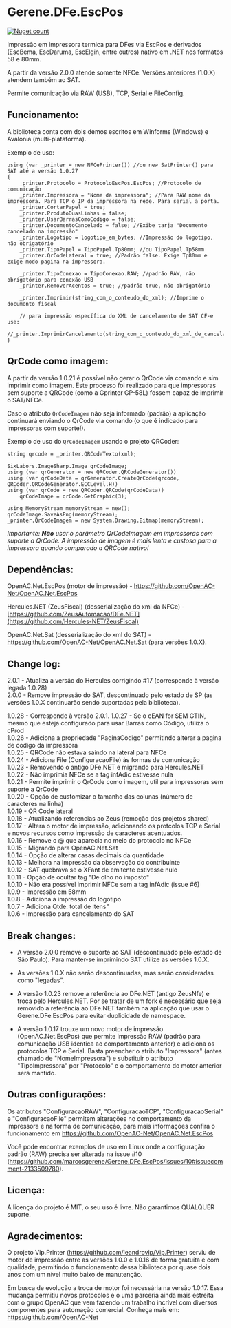 # Gerene.DFe.EscPos

[![Nuget count](http://img.shields.io/nuget/v/Gerene.DFe.EscPos.svg)](https://www.nuget.org/packages/Gerene.DFe.EscPos)

Impressão em impressora termica para DFes via EscPos e derivados (EscBema, EscDaruma, EscElgin, entre outros) nativo em .NET nos formatos 58 e 80mm.

A partir da versão 2.0.0 atende somente NFCe. Versões anteriores (1.0.X) atendem também ao SAT.

Permite comunicação via RAW (USB), TCP, Serial e FileConfig.


Funcionamento:
----

A biblioteca conta com dois demos escritos em Winforms (Windows) e Avalonia (multi-plataforma).

Exemplo de uso:
```
using (var _printer = new NFCePrinter()) //ou new SatPrinter() para SAT até a versão 1.0.27
{
	_printer.Protocolo = ProtocoloEscPos.EscPos; //Protocolo de comunicação	
	_printer.Impressora = "Nome da impressora"; //Para RAW nome da impressora. Para TCP o IP da impressora na rede. Para serial a porta.
	_printer.CortarPapel = true;
	_printer.ProdutoDuasLinhas = false;
	_printer.UsarBarrasComoCodigo = false;
	_printer.DocumentoCancelado = false; //Exibe tarja "Documento cancelado na impressão"
	_printer.Logotipo = logotipo_em_bytes; //Impressão do logotipo, não obrigatório
	_printer.TipoPapel = TipoPapel.Tp80mm; //ou TipoPapel.Tp58mm
	_printer.QrCodeLateral = true; //Padrão false. Exige Tp80mm e exige modo pagina na impressora.
	
	_printer.TipoConexao = TipoConexao.RAW; //padrão RAW, não obrigatório para conexão USB
	_printer.RemoverAcentos = true; //padrão true, não obrigatório
	
	_printer.Imprimir(string_com_o_conteudo_do_xml); //Imprime o documento fiscal
	
	// para impressão específica do XML de cancelamento de SAT CF-e use:
        //_printer.ImprimirCancelamento(string_com_o_conteudo_do_xml_de_cancelamento);
}
```

QrCode como imagem:
----

A partir da versão 1.0.21 é possível não gerar o QrCode via comando e sim imprimir como imagem. Este processo foi realizado para que impressoras sem suporte a QRCode (como a Gprinter GP-58L) fossem capaz de imprimir o SAT/NFCe.

Caso o atributo ```QrCodeImagem``` não seja informado (padrão) a aplicação continuará enviando o QrCode via comando (o que é indicado para impressoras com suporte!).

Exemplo de uso do ```QrCodeImagem``` usando o projeto QRCoder:

```
string qrcode = _printer.QRCodeTexto(xml);

SixLabors.ImageSharp.Image qrCodeImage;
using (var qrGenerator = new QRCoder.QRCodeGenerator())
using (var qrCodeData = qrGenerator.CreateQrCode(qrcode, QRCoder.QRCodeGenerator.ECCLevel.H))
using (var qrCode = new QRCoder.QRCode(qrCodeData))
    qrCodeImage = qrCode.GetGraphic(3);

using MemoryStream memoryStream = new();
qrCodeImage.SaveAsPng(memoryStream);
_printer.QrCodeImagem = new System.Drawing.Bitmap(memoryStream);
```

*Importante: **Não** usar o parâmetro QrCodeImagem em impressoras com suporte a QrCode. A impressão de imagem é mais lenta e custosa para a impressora quando comparado a QRCode nativo!* 

Dependências:
----

OpenAC.Net.EscPos (motor de impressão) - https://github.com/OpenAC-Net/OpenAC.Net.EscPos

Hercules.NET (ZeusFiscal) (desserialização do xml da NFCe) - [https://github.com/ZeusAutomacao/DFe.NET](https://github.com/Hercules-NET/ZeusFiscal)

OpenAC.Net.Sat (desserialização do xml do SAT) - https://github.com/OpenAC-Net/OpenAC.Net.Sat (para versões 1.0.X).

Change log:
----
2.0.1 - Atualiza a versão do Hercules corrigindo #17 (corresponde à versão legada 1.0.28)<br/>
2.0.0 - Remove impressão do SAT, descontinuado pelo estado de SP (as versões 1.0.X continuarão sendo suportadas pela biblioteca).<br/>

1.0.28 - Corresponde à versão 2.0.1.
1.0.27 - Se o cEAN for SEM GTIN, mesmo que esteja configurado para usar Barras como Código, utiliza o cProd<br/>
1.0.26 - Adiciona a propriedade "PaginaCodigo" permitindo alterar a pagina de codigo da impressora<br/>
1.0.25 - QRCode não estava saindo na lateral para NFCe<br/>
1.0.24 - Adiciona File (ConfiguracaoFile) às formas de comunicação<br/>
1.0.23 - Removendo o antigo DFe.NET e migrando para Hercules.NET<br/>
1.0.22 - Não imprimia NFCe se a tag infAdic estivesse nula <br/>
1.0.21 - Permite imprimir o QrCode como imagem, util para impressoras sem suporte a QrCode <br/>
1.0.20 - Opção de customizar o tamanho das colunas (número de caracteres na linha) <br/>
1.0.19 - QR Code lateral <br/>
1.0.18 - Atualizando referencias ao Zeus (remoção dos projetos shared) <br/>
1.0.17 - Altera o motor de impressão, adicionando os protcolos TCP e Serial e novos recursos como impressão de caracteres acentuados. <br/>
1.0.16 - Remove o @ que aparecia no meio do protocolo no NFCe <br/>
1.0.15 - Migrando para OpenAC.Net.Sat <br/>
1.0.14 - Opção de alterar casas decimais da quantidade <br/>
1.0.13 - Melhora na impressão da observação do contribuinte <br/>
1.0.12 - SAT quebrava se o XFant de emitente estivesse nulo <br/>
1.0.11 - Opção de ocultar tag "De olho no imposto" <br/>
1.0.10 - Não era possível imprimir NFCe sem a tag infAdic (issue #6) <br/>
1.0.9 - Impressão em 58mm <br/>
1.0.8 - Adiciona a impressão do logotipo <br/>
1.0.7 - Adiciona Qtde. total de itens" <br/>
1.0.6 - Impressão para cancelamento do SAT


Break changes:
----

* A versão 2.0.0 remove o suporte ao SAT (descontinuado pelo estado de São Paulo). Para manter-se imprimindo SAT utilize as versões 1.0.X.

* As versões 1.0.X não serão descontinuadas, mas serão consideradas como "legadas".

* A versão 1.0.23 remove a referência ao DFe.NET (antigo ZeusNfe) e troca pelo Hercules.NET. Por se tratar de um fork é necessário que seja removido a referência ao DFe.NET também na aplicação que usar o Gerene.DFe.EscPos para evitar duplicidade de namespace.

* A versão 1.0.17 trouxe um novo motor de impressão (OpenAC.Net.EscPos) que permite impressão RAW (padrão para comunicação USB identica ao comportamento anterior) e adiciona os protocolos TCP e Serial. Basta preencher o atributo "Impressora" (antes chamado de "NomeImpressora") e substituir o atributo "TipoImpressora" por "Protocolo" e o comportamento do motor anterior será mantido.

Outras configurações:
----

Os atributos "ConfiguracaoRAW", "ConfiguracaoTCP", "ConfiguracaoSerial" e "ConfiguracaoFile" permitem alterações no comportamento da impressora e na forma de comunicação, para mais informações confira o funcionamento em https://github.com/OpenAC-Net/OpenAC.Net.EscPos

Você pode encontrar exemplos de uso em Linux onde a configuração padrão (RAW) precisa ser alterada na issue #10 (https://github.com/marcosgerene/Gerene.DFe.EscPos/issues/10#issuecomment-2133509780).


Licença:
---- 

A licença do projeto é MIT, o seu uso é livre. Não garantimos QUALQUER suporte.



Agradecimentos:
----

O projeto Vip.Printer (https://github.com/leandrovip/Vip.Printer) serviu de motor de impressão entre as versões 1.0.0 e 1.0.16 de forma gratuíta e com qualidade, permitindo o funcionamento dessa biblioteca por quase dois anos com um nível muito baixo de manutenção.

Em busca de evolução a troca de motor foi necessária na versão 1.0.17. Essa mudança permitiu novos protocolos e o uma parceria ainda mais estreita com o grupo OpenAC que vem fazendo um trabalho incrível com diversos componentes para automação comercial. Conheça mais em: https://github.com/OpenAC-Net
